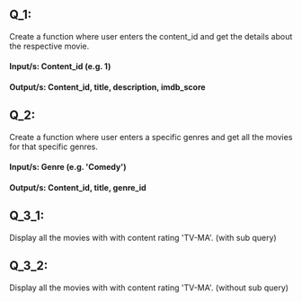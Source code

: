 ## Q_1: 
Create a function where user enters the content_id and get the details about the respective movie.
#### Input/s:  Content_id (e.g. 1)
#### Output/s: Content_id, title, description, imdb_score

## Q_2:
Create a function where user enters a specific genres and get all the movies for that specific genres.
#### Input/s:  Genre (e.g. 'Comedy')
#### Output/s: Content_id, title, genre_id

## Q_3_1:
Display all the movies with with content rating 'TV-MA'. (with sub query)

## Q_3_2:
Display all the movies with with content rating 'TV-MA'. (without sub query)



